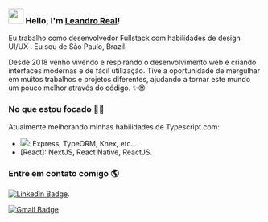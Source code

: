 ### <img src="https://media.giphy.com/media/hvRJCLFzcasrR4ia7z/giphy.gif" width="30px"> Hello, I'm [Leandro Real](https://github.com/Leandro2585)!

Eu trabalho como desenvolvedor Fullstack com habilidades de design UI/UX . Eu sou de São Paulo, Brazil.

Desde 2018 venho vivendo e respirando o desenvolvimento web e criando interfaces modernas e de fácil utilização. Tive a oportunidade de mergulhar em muitos trabalhos e projetos diferentes, ajudando a tornar este mundo um pouco melhor através do código. ✨😍

### No que estou focado 👨‍💻

Atualmente melhorando minhas habilidades de Typescript com:
- <img src="https://img.shields.io/badge/-Node-5659EB?style=for-the-badge&logo=node.js&logoColor=white&link=https://github.com/Leandro2585"/>: Express, TypeORM, Knex, etc...<br/>
- [React]: NextJS, React Native, ReactJS.<br />

### Entre em contato comigo 🌎

[![Linkedin Badge](https://img.shields.io/badge/-LinkedIn-blue?style=flat-square&logo=Linkedin&logoColor=white&link=https://www.linkedin.com/in/harshkumarkhatri/)](https://www.linkedin.com/in/leandro-r-434b811a5/).

[![Gmail Badge](https://img.shields.io/badge/-leo.real2585@gmail.com-c14438?style=flat-square&logo=Gmail&logoColor=white&link=mailto:leo.real2585@gmail.com)](mailto:leo.real2585@gmail.com)
